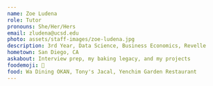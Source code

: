 ```yaml
---
name: Zoe Ludena
role: Tutor
pronouns: She/Her/Hers
email: zludena@ucsd.edu
photo: assets/staff-images/zoe-ludena.jpg
description: 3rd Year, Data Science, Business Economics, Revelle
hometown: San Diego, CA
askabout: Interview prep, my baking legacy, and my projects
foodemoji: 🍪
food: Wa Dining OKAN, Tony's Jacal, Yenchim Garden Restaurant
---
```


